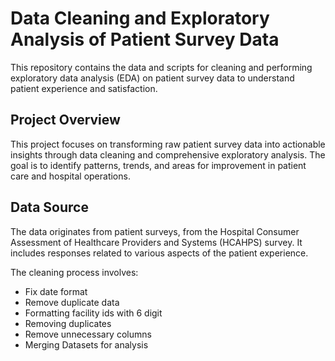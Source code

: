 # Data Cleaning and Exploratory Analysis of Patient Survey Data

This repository contains the data and scripts for cleaning and performing exploratory data analysis (EDA) on patient survey data to understand patient experience and satisfaction.

## Project Overview

This project focuses on transforming raw patient survey data into actionable insights through data cleaning and comprehensive exploratory analysis. The goal is to identify patterns, trends, and areas for improvement in patient care and hospital operations.

## Data Source

The data originates from patient surveys, from the Hospital Consumer Assessment of Healthcare Providers and Systems (HCAHPS) survey. It includes responses related to various aspects of the patient experience.

The cleaning process involves:

- Fix date format
- Remove duplicate data
- Formatting facility ids with 6 digit
- Removing duplicates
- Remove unnecessary columns
- Merging Datasets for analysis
